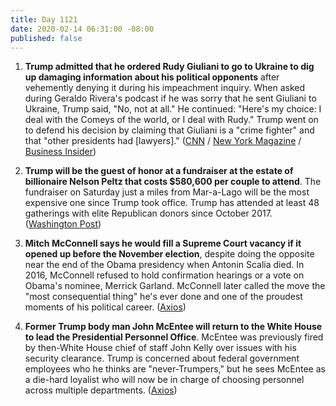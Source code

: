 ```yaml
---
title: Day 1121
date: 2020-02-14 06:31:00 -08:00
published: false
---
```


1. **Trump admitted that he ordered Rudy Giuliani to go to Ukraine to dig up damaging information about his political opponents** after vehemently denying it during his impeachment inquiry. When asked during Geraldo Rivera's podcast if he was sorry that he sent Giuliani to Ukraine, Trump said, "No, not at all." He continued: "Here's my choice: I deal with the Comeys of the world, or I deal with Rudy." Trump went on to defend his decision by claiming that Giuliani is a "crime fighter" and that "other presidents had \[lawyers\]." ([CNN](https://www.cnn.com/2020/02/13/politics/trump-rudy-giuliani-ukraine-interview/index.html) / [New York Magazine](https://nymag.com/intelligencer/2020/02/trump-finally-admits-to-sending-rudy-giuliani-to-ukraine.html) / [Business Insider](https://www.businessinsider.com/trump-admits-giuliani-ukraine-reversing-impeachment-defense-2020-2))

2. **Trump will be the guest of honor at a fundraiser at the estate of billionaire Nelson Peltz that costs $580,600 per couple to attend**. The fundraiser on Saturday just a miles from Mar-a-Lago will be the most expensive one since Trump took office. Trump has attended at least 48 gatherings with elite Republican donors since October 2017. ([Washington Post](https://www.washingtonpost.com/politics/trump-to-headline-a-580600-per-couple-fundraiser-the-most-expensive-of-his-reelection-bid/2020/02/13/144b75b2-4e7a-11ea-a4ab-9f389ce8ad30_story.html))

3. **Mitch McConnell says he would fill a Supreme Court vacancy if it opened up before the November election**, despite doing the opposite near the end of the Obama presidency when Antonin Scalia died. In 2016, McConnell refused to hold confirmation hearings or a vote on Obama's nominee, Merrick Garland. McConnell later called the move the "most consequential thing" he's ever done and one of the proudest moments of his political career. ([Axios](https://www.axios.com/mcconnell-supreme-court-trump-election-year-cad1f1b0-d171-4762-8105-bf3842aaeb7e.html))

4. **Former Trump body man John McEntee will return to the White House to lead the Presidential Personnel Office**. McEntee was previously fired by then-White House chief of staff John Kelly over issues with his security clearance. Trump is concerned about federal government employees who he thinks are "never-Trumpers," but he sees McEntee as a die-hard loyalist who will now be in charge of choosing personnel across multiple departments. ([Axios](https://www.axios.com/johnny-mcentee-white-house-d1c29eee-8b0a-4c4d-8ba4-9355f3c27f4f.html))